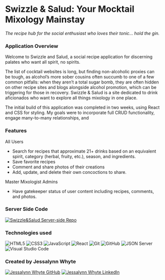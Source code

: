 # Swizzle & Salud: Your Mocktail Mixology Mainstay

*The recipe hub for the social enthusiast who loves their tonic... hold the gin.*

### Application Overview

Welcome to Swizzle and Salud, a social recipe application for discerning palates who want all spirit, no spirits.

The list of cocktail websites is long, but finding non-alcoholic proxies can be tough, as alcohol’s more sober cousins often succumb to one of a few common pitfalls: when they aren’t a total sugar bomb, they are often hidden on other recipe sites and blogs alongside alcohol promotion, which can be triggering for those in recovery. Swizzle & Salud is a site dedicated to drink aficionados who want to explore all things mixology in one place. 

The initial build of this application was completed in two weeks, using React and CSS for styling. My goals were to incorporate full CRUD functionality, engage many-to-many relationships, and 

### Features
All Users
* Search for recipes that approximate 21+ drinks based on an equivalent spirit, category (herbal, fruity, etc.), season, and ingredients.
* Save favorite recipes
* Comment and share photos of their creations
* Add, update, and delete their own concoctions to share.

Master Mixologist Admins
* Have gatekeeper status of user content including recipes, comments, and photos. 

### Server Side Code
<a href="https://github.com/jwhyteBNA/Swizzle-Server" target="_blank"><img src="https://img.shields.io/badge/Click_here%20-%236ae689.svg?&style=for-the-badge&&logoColor=white" alt="Swizzle&Salud Server-side Repo" style="height: auto !important; width: auto !important;" /></a>


### Technologies used

![HTML5](https://img.shields.io/badge/html5%20-%23E34F26.svg?&style=for-the-badge&logo=html5&logoColor=white) ![CSS3](https://img.shields.io/badge/css3%20-%231572B6.svg?&style=for-the-badge&logo=css3&logoColor=white) ![JavaScript](https://img.shields.io/badge/javascript%20-%23323330.svg?&style=for-the-badge&logo=javascript&logoColor=%23F7DF1E) ![React](https://img.shields.io/badge/react%20-%2320232a.svg?&style=for-the-badge&logo=react&logoColor=%2361DAFB) ![Git](https://img.shields.io/badge/git%20-%23F05033.svg?&style=for-the-badge&logo=git&logoColor=white) ![GitHub](https://img.shields.io/badge/github%20-%23121011.svg?&style=for-the-badge&logo=github&logoColor=white) ![JSON Server](https://img.shields.io/badge/JSON_Server%20-%232a2e2a.svg?&style=for-the-badge&logo=JSON&logoColor=white) ![Visual Studio Code](https://img.shields.io/badge/VSCode%20-%23007ACC.svg?&style=for-the-badge&logo=visual-studio-code&logoColor=white)


### Created by Jessalynn Whyte

<a href="https://www.github.com/jwhyteBNA/" target="_blank"><img src="https://img.shields.io/badge/github%20-%23121011.svg?&style=for-the-badge&logo=github&logoColor=white" alt="Jessalynn Whyte GitHub" style="height: auto !important;width: auto !important;" /></a> <a href="https://www.linkedin.com/in/jessalynnwhyte/" target="_blank"><img src="https://img.shields.io/badge/linkedin%20-%230077B5.svg?&style=for-the-badge&logo=linkedin&logoColor=white" alt="Jessalynn Whyte LinkedIn" style="height: auto !important;width: auto !important;" /></a>